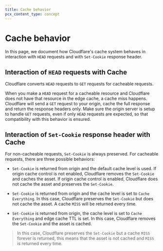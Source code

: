 ```yaml
---
title: Cache behavior
pcx_content_type: concept
---
```

# Cache behavior

In this page, we document how Cloudflare's cache system behaves in interaction with `HEAD` requests and with `Set-Cookie` response header.

## Interaction of `HEAD` requests with Cache

Cloudflare converts `HEAD` requests to `GET` requests for cacheable requests.

When you make a `HEAD` request for a cacheable resource and Cloudflare does not have that resource in the edge cache, a cache miss happens. Cloudflare will send a `GET` request to your origin, cache the full response and return the response headers only. Make sure the origin server is setup to handle `GET` requests, even if only `HEAD` requests are expected, so that compatibility with this behavior is ensured.

## Interaction of `Set-Cookie` response header with Cache

For non-cacheable requests, `Set-Cookie` is always preserved. For cacheable requests, there are three possible behaviors:

- `Set-Cookie` is returned from origin and the default cache level is used. If origin cache control is not enabled, Cloudflare removes the `Set-Cookie` and caches the asset. If origin cache control is enabled, Cloudflare does not cache the asset and preserves the `Set-Cookie`.

- `Set-Cookie` is returned from origin and the cache level is set to `Cache Everything`. In this case, Cloudflare preserves the `Set-Cookie` but does not cache the asset. A cache `MISS` will be returned every time.

- `Set-Cookie` is returned from origin, the cache level is set to `Cache Everything` and edge cache TTL is set. In this case, Cloudflare removes the `Set-Cookie` and the asset is cached.

>  In this case, Cloudflare preserves the `Set-Cookie` but a cache `MISS` forever is returned, this means that the asset is not cached and `MISS` is returned every time.